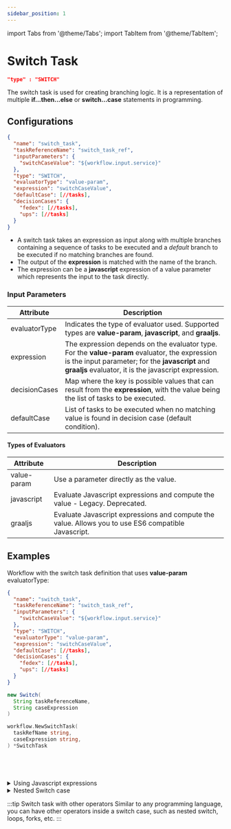 ```yaml
---
sidebar_position: 1
---
```


import Tabs from '@theme/Tabs';
import TabItem from '@theme/TabItem';

# Switch Task

```json
"type" : "SWITCH"
```

The switch task is used for creating branching logic. It is a representation of multiple **if...then...else** or **switch...case** statements in programming.

## Configurations

```json
{
  "name": "switch_task",
  "taskReferenceName": "switch_task_ref",
  "inputParameters": {
    "switchCaseValue": "${workflow.input.service}"
  },
  "type": "SWITCH",
  "evaluatorType": "value-param",
  "expression": "switchCaseValue",
  "defaultCase": [//tasks],
  "decisionCases": {
    "fedex": [//tasks],
    "ups": [//tasks]
  }
}
```
* A switch task takes an expression as input along with multiple branches containing a sequence of tasks to be executed and a *default* branch to be executed if no matching branches are found.
* The output of the **expression** is matched with the name of the branch.
* The expression can be a **javascript** expression of a value parameter which represents the input to the task directly.

### Input Parameters

| Attribute     | Description                                                                                                                                                                                                |
| ------------- | ---------------------------------------------------------------------------------------------------------------------------------------------------------------------------------------------------------- |
| evaluatorType | Indicates the type of evaluator used. Supported types are **value-param**, **javascript**, and **graaljs**.                                                                                                |
| expression    | The expression depends on the evaluator type. For the **value-param** evaluator, the expression is the input parameter; for the **javascript** and **graaljs** evaluator, it is the javascript expression. |
| decisionCases | Map where the key is possible values that can result from the **expression**, with the value being the list of tasks to be executed.                                                                       |
| defaultCase   | List of tasks to be executed when no matching value is found in decision case (default condition).                                                                                                         |

#### Types of Evaluators
| Attribute   | Description                                                                                         |
| ----------- | --------------------------------------------------------------------------------------------------- |
| value-param | Use a parameter directly as the value.                                                              |
| javascript  | Evaluate Javascript expressions and compute the value - Legacy.  Deprecated.                        |
| graaljs     | Evaluate Javascript expressions and compute the value. Allows you to use ES6 compatible Javascript. |


## Examples

Workflow with the switch task definition that uses **value-param** evaluatorType:

<Tabs>
<TabItem value="JSON" label="JSON">

```json
{
  "name": "switch_task",
  "taskReferenceName": "switch_task_ref",
  "inputParameters": {
    "switchCaseValue": "${workflow.input.service}"
  },
  "type": "SWITCH",
  "evaluatorType": "value-param",
  "expression": "switchCaseValue",
  "defaultCase": [//tasks],
  "decisionCases": {
    "fedex": [//tasks],
    "ups": [//tasks]
  }
}
```

</TabItem>
<TabItem value="Java" label="Java">

```java
new Switch(
  String taskReferenceName, 
  String caseExpression
)
```

</TabItem>
<TabItem value="Golang" label="Golang">

```go
workflow.NewSwitchTask(
  taskRefName string, 
  caseExpression string,
) *SwitchTask
```

</TabItem>
<TabItem value="Python" label="Python">

```python

```

</TabItem>
<TabItem value="CSharp" label="CSharp">

```csharp

```

</TabItem>
<TabItem value="Javascript" label="Javascript">

```javascript

```

</TabItem>
<TabItem value="Clojure" label="Clojure">

```clojure

```

</TabItem>
</Tabs>

<details><summary>Using Javascript expressions</summary>
<p>

When using **javascript** or **graaljs** as the evaluator type, the expression can be a javascript expression that returns a string.

The input to the tasks is available as the variables inside the **$** scope within the script.

```json
{
  "inputParameters": {
      "service": "${workflow.input.service}"
  },
  "expression": "$.service == 'fedex' ? 'fedex' : 'ups'",
}

```
</p>
</details>

<details><summary>Nested Switch case</summary>
<p>
Switch task can be nested just like nested if...then...else.

```json
{
  "decisionCases": {
    "fedex": [//tasks],
    "ups": [
      {
        "taskType": "SWITCH",
        "expression": "$.deliveryType == 'same-day' ? 'same_day' : 'regular'",
        "decisionCases": {
            "same_day": [],
            "regular": [],
        }
      }
    ]
  }
}

```
</p>
</details>

:::tip Switch task with other operators
Similar to any programming language, you can have other operators inside a switch case, such as nested switch, loops, forks, etc.
:::